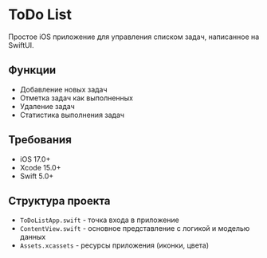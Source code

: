 # ToDo List

Простое iOS приложение для управления списком задач, написанное на SwiftUI.

## Функции

- Добавление новых задач
- Отметка задач как выполненных
- Удаление задач
- Статистика выполнения задач

## Требования

- iOS 17.0+
- Xcode 15.0+
- Swift 5.0+

## Структура проекта

- `ToDoListApp.swift` - точка входа в приложение
- `ContentView.swift` - основное представление с логикой и моделью данных
- `Assets.xcassets` - ресурсы приложения (иконки, цвета)